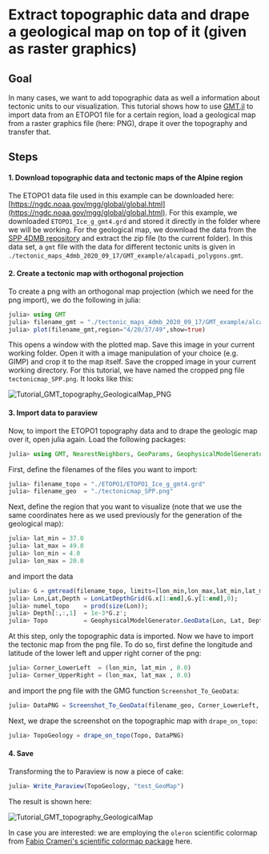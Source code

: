 # Extract topographic data and drape a geological map on top of it (given as raster graphics)

## Goal

In many cases, we want to add topographic data as well a information about tectonic units to our visualization. This tutorial shows how to use [GMT.jl](https://github.com/GenericMappingTools/GMT.jl) to import data from an ETOPO1 file for a certain region, load a geological map from a raster graphics file (here: PNG), drape it over the topography and transfer that.

## Steps

#### 1. Download topographic data and tectonic maps of the Alpine region
The ETOPO1 data file used in this example can be downloaded here:  
[https://ngdc.noaa.gov/mgg/global/global.html](https://ngdc.noaa.gov/mgg/global/global.html). For this example, we downloaded `ETOPO1_Ice_g_gmt4.grd` and stored it directly in the folder where we will be working. For the geological map, we download the data from the [SPP 4DMB repository](http://www.spp-mountainbuilding.de/data/Maps.zip) and extract the zip file (to the current folder). In this data set, a `gmt` file with the data for different tectonic units is given in `./tectonic_maps_4dmb_2020_09_17/GMT_example/alcapadi_polygons.gmt`. 

#### 2. Create a tectonic map with orthogonal projection 
To create a png with an orthogonal map projection (which we need for the png import), we do the following in julia:  
```julia
julia> using GMT
julia> filename_gmt = "./tectonic_maps_4dmb_2020_09_17/GMT_example/alcapadi_polygons.gmt"
julia> plot(filename_gmt,region="4/20/37/49",show=true)
```
This opens a window with the plotted map. Save this image in your current working folder. Open it with a image manipulation of your choice (e.g. GIMP) and crop it to the map itself. Save the cropped image in your current working directory. For this tutorial, we have named the cropped png file `tectonicmap_SPP.png`. It looks like this:

![Tutorial_GMT_topography_GeologicalMap_PNG](../assets/img/Tutorial_GMT_topography_GeologicalMap_PNG.png)

#### 3. Import data to paraview  
Now, to import the ETOPO1 topography data and to drape the geologic map over it, open julia again. Load the following packages:
```julia
julia> using GMT, NearestNeighbors, GeoParams, GeophysicalModelGenerator
```
First, define the filenames of the files you want to import:  
```julia
julia> filename_topo = "./ETOPO1/ETOPO1_Ice_g_gmt4.grd" 
julia> filename_geo  = "./tectonicmap_SPP.png"
```
Next, define the region that you want to visualize (note that we use the same coordinates here as we used previously for the generation of the geological map):  
```julia
julia> lat_min = 37.0
julia> lat_max = 49.0
julia> lon_min = 4.0
julia> lon_max = 20.0
```
and import the data
```julia
julia> G = gmtread(filename_topo, limits=[lon_min,lon_max,lat_min,lat_max], grid=true);
julia> Lon,Lat,Depth = LonLatDepthGrid(G.x[1:end],G.y[1:end],0);
julia> numel_topo    = prod(size(Lon));
julia> Depth[:,:,1]  = 1e-3*G.z';
julia> Topo          = GeophysicalModelGenerator.GeoData(Lon, Lat, Depth, (Topography=Depth*km,))
```
At this step, only the topographic data is imported. Now we have to import the tectonic map from the png file. To do so, first define the longitude and latitude of the lower left and upper right corner of the png:
```julia
julia> Corner_LowerLeft  = (lon_min, lat_min , 0.0)
julia> Corner_UpperRight = (lon_max, lat_max , 0.0)
```
and import the png file with the GMG function `Screenshot_To_GeoData`:  

```julia
julia> DataPNG = Screenshot_To_GeoData(filename_geo, Corner_LowerLeft, Corner_UpperRight)
```

Next, we drape the screenshot on the topographic map with `drape_on_topo`:
```julia
julia> TopoGeology = drape_on_topo(Topo, DataPNG)
```

#### 4. Save

Transforming the to Paraview is now a piece of cake:

```julia
julia> Write_Paraview(TopoGeology, "test_GeoMap")
```
The result is shown here:

![Tutorial_GMT_topography_GeologicalMap](../assets/img/Tutorial_GMT_topography_GeologicalMap.png)

In case you are interested: we are employing the `oleron` scientific colormap from [Fabio Crameri's scientific colormap package](https://www.fabiocrameri.ch/colourmaps/) here.